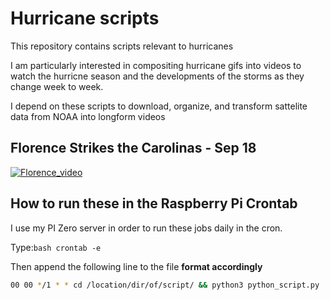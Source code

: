 # Hurricane scripts

This repository contains scripts relevant to hurricanes

I am particularly interested in compositing hurricane gifs into videos to watch the hurricne season and the developments of the storms as they change week to week. 

I depend on these scripts to download, organize, and transform sattelite data from NOAA into longform videos

## Florence Strikes the Carolinas - Sep 18
[![Florence_video](https://img.youtube.com/vi/QtRf1vUTr38/0.jpg)](http://www.youtube.com/watch?v=QtRf1vUTr38)

## How to run these in the Raspberry Pi Crontab

I use my PI Zero server in order to run these jobs daily in the cron.

Type:```bash crontab -e ```

Then append the following line to the file **format accordingly**

```bash
00 00 */1 * * cd /location/dir/of/script/ && python3 python_script.py
```


